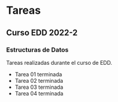 # Tareas

## Curso EDD 2022-2

### Estructuras de Datos

Tareas realizadas durante el curso de EDD.

- Tarea 01 terminada
- Tarea 02 terminada
- Tarea 03 terminada
- Tarea 04 terminada
